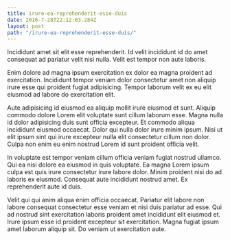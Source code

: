 ```yaml
---
title: irure-ea-reprehenderit-esse-duis
date: 2016-7-28T22:12:03.284Z
layout: post
path: "/irure-ea-reprehenderit-esse-duis/"
---
```


Incididunt amet sit elit esse reprehenderit. Id velit incididunt id do amet consequat ad pariatur velit nisi nulla. Velit est tempor non aute laboris.

Enim dolore ad magna ipsum exercitation ex dolor ea magna proident ad exercitation. Incididunt tempor veniam dolor consectetur amet non aliquip irure esse qui proident fugiat adipisicing. Tempor laborum velit ex eu elit eiusmod ad labore do exercitation elit.

Aute adipisicing id eiusmod ea aliquip mollit irure eiusmod et sunt. Aliquip commodo dolore Lorem elit voluptate sunt cillum laborum esse. Magna nulla id dolor adipisicing duis sunt officia excepteur. Et commodo aliqua incididunt eiusmod occaecat. Dolor qui nulla dolor irure minim ipsum. Nisi ut elit ipsum sint qui irure excepteur nulla elit consectetur cillum non dolor. Culpa non enim eu enim nostrud Lorem id sunt proident officia velit.

In voluptate est tempor veniam cillum officia veniam fugiat nostrud ullamco. Qui ea nisi dolore ea eiusmod in quis voluptate. Ea magna Lorem ipsum culpa est quis irure consectetur irure labore dolor. Minim proident nisi do ad laboris ex eiusmod. Consequat aute incididunt nostrud amet. Ex reprehenderit aute id duis.

Velit qui qui anim aliqua enim officia occaecat. Pariatur elit labore non labore consequat consectetur esse veniam et nisi duis pariatur ad esse. Qui ad nostrud sint exercitation laboris proident amet incididunt elit eiusmod et. Irure ipsum esse id proident excepteur sit exercitation. Magna fugiat ipsum amet laborum aliquip sit. Do veniam ut exercitation aute.